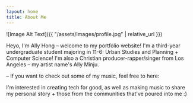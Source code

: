 ```yaml
---
layout: home
title: About Me
---
```



![Image Alt Text]({{ "/assets/images/profile.jpg" | relative_url }})

Heyo, I'm Ally Hong – welcome to my portfolio website! I'm a third-year undergraduate student majoring in 11-6: Urban Studies and Planning + Computer Science! I'm also a Christian producer-rapper/singer from Los Angeles – my artist name's Ally Minju.

– If you want to check out some of my music, feel free to here:


I'm interested in creating tech for good, as well as making music to share my personal story + those from the communities that've poured into me :)